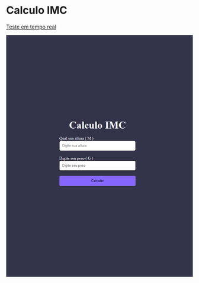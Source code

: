 # Calculo IMC

[Teste em tempo real](https://imc-ruby-eight.vercel.app/)

![Alt text](img/imcIMG.png)

